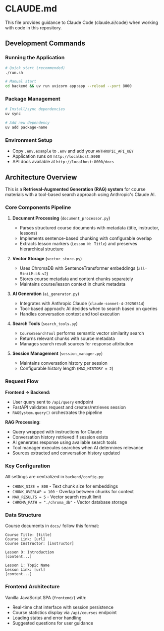 # CLAUDE.md

This file provides guidance to Claude Code (claude.ai/code) when working with code in this repository.

## Development Commands

### Running the Application
```bash
# Quick start (recommended)
./run.sh

# Manual start
cd backend && uv run uvicorn app:app --reload --port 8000
```

### Package Management
```bash
# Install/sync dependencies
uv sync

# Add new dependency
uv add package-name
```

### Environment Setup
- Copy `.env.example` to `.env` and add your `ANTHROPIC_API_KEY`
- Application runs on `http://localhost:8000`
- API docs available at `http://localhost:8000/docs`

## Architecture Overview

This is a **Retrieval-Augmented Generation (RAG) system** for course materials with a tool-based search approach using Anthropic's Claude AI.

### Core Components Pipeline

1. **Document Processing** (`document_processor.py`)
   - Parses structured course documents with metadata (title, instructor, lessons)
   - Implements sentence-based chunking with configurable overlap
   - Extracts lesson markers (`Lesson N: Title`) and preserves hierarchical structure

2. **Vector Storage** (`vector_store.py`)
   - Uses ChromaDB with SentenceTransformer embeddings (`all-MiniLM-L6-v2`)
   - Stores course metadata and content chunks separately
   - Maintains course/lesson context in chunk metadata

3. **AI Generation** (`ai_generator.py`)
   - Integrates with Anthropic Claude (`claude-sonnet-4-20250514`)
   - Tool-based approach: AI decides when to search based on queries
   - Handles conversation context and tool execution

4. **Search Tools** (`search_tools.py`)
   - `CourseSearchTool` performs semantic vector similarity search
   - Returns relevant chunks with source metadata
   - Manages search result sources for response attribution

5. **Session Management** (`session_manager.py`)
   - Maintains conversation history per session
   - Configurable history length (`MAX_HISTORY = 2`)

### Request Flow

**Frontend → Backend:**
- User query sent to `/api/query` endpoint
- FastAPI validates request and creates/retrieves session
- `RAGSystem.query()` orchestrates the pipeline

**RAG Processing:**
- Query wrapped with instructions for Claude
- Conversation history retrieved if session exists
- AI generates response using available search tools
- Tool manager executes searches when AI determines relevance
- Sources extracted and conversation history updated

### Key Configuration

All settings are centralized in `backend/config.py`:
- `CHUNK_SIZE = 800` - Text chunk size for embeddings
- `CHUNK_OVERLAP = 100` - Overlap between chunks for context
- `MAX_RESULTS = 5` - Vector search result limit
- `CHROMA_PATH = "./chroma_db"` - Vector database storage

### Data Structure

Course documents in `docs/` follow this format:
```
Course Title: [title]
Course Link: [url]
Course Instructor: [instructor]

Lesson 0: Introduction
[content...]

Lesson 1: Topic Name
Lesson Link: [url]
[content...]
```

### Frontend Architecture

Vanilla JavaScript SPA (`frontend/`) with:
- Real-time chat interface with session persistence
- Course statistics display via `/api/courses` endpoint
- Loading states and error handling
- Suggested questions for user guidance
